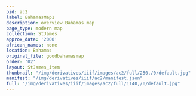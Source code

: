 ```yaml
---
pid: ac2
label: BahamasMap1
description: overview Bahamas map
page_type: modern map
collection: StJames
approx_date: '2000'
african_names: none
location: Bahamas
original_file: goodbahamasmap
order: '02'
layout: StJames_item
thumbnail: "/img/derivatives/iiif/images/ac2/full/250,/0/default.jpg"
manifest: "/img/derivatives/iiif/ac2/manifest.json"
full: "/img/derivatives/iiif/images/ac2/full/1140,/0/default.jpg"
---
```

